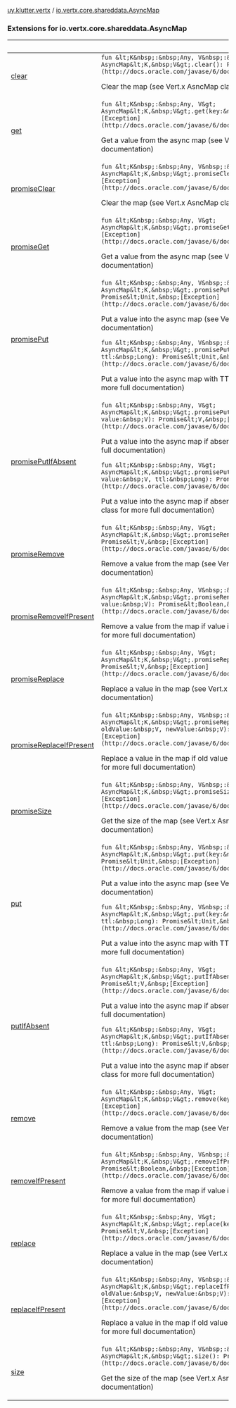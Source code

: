 [uy.klutter.vertx](../index.md) / [io.vertx.core.shareddata.AsyncMap](.)


### Extensions for io.vertx.core.shareddata.AsyncMap

|&nbsp;|&nbsp;|
|---|---|
| [clear](clear.md) | `fun &lt;K&nbsp;:&nbsp;Any, V&nbsp;:&nbsp;Any&gt; AsyncMap&lt;K,&nbsp;V&gt;.clear(): Promise&lt;Unit,&nbsp;[Exception](http://docs.oracle.com/javase/6/docs/api/java/lang/Exception.html)&gt;`<p>Clear the map (see Vert.x AsncMap class for more full documentation)</p> |
| [get](get.md) | `fun &lt;K&nbsp;:&nbsp;Any, V&gt; AsyncMap&lt;K,&nbsp;V&gt;.get(key:&nbsp;K): Promise&lt;V,&nbsp;[Exception](http://docs.oracle.com/javase/6/docs/api/java/lang/Exception.html)&gt;`<p>Get a value from the async map (see Vert.x AsncMap class for more full documentation)</p> |
| [promiseClear](promise-clear.md) | `fun &lt;K&nbsp;:&nbsp;Any, V&nbsp;:&nbsp;Any&gt; AsyncMap&lt;K,&nbsp;V&gt;.promiseClear(): Promise&lt;Unit,&nbsp;[Exception](http://docs.oracle.com/javase/6/docs/api/java/lang/Exception.html)&gt;`<p>Clear the map (see Vert.x AsncMap class for more full documentation)</p> |
| [promiseGet](promise-get.md) | `fun &lt;K&nbsp;:&nbsp;Any, V&gt; AsyncMap&lt;K,&nbsp;V&gt;.promiseGet(key:&nbsp;K): Promise&lt;V,&nbsp;[Exception](http://docs.oracle.com/javase/6/docs/api/java/lang/Exception.html)&gt;`<p>Get a value from the async map (see Vert.x AsncMap class for more full documentation)</p> |
| [promisePut](promise-put.md) | `fun &lt;K&nbsp;:&nbsp;Any, V&nbsp;:&nbsp;Any&gt; AsyncMap&lt;K,&nbsp;V&gt;.promisePut(key:&nbsp;K, value:&nbsp;V): Promise&lt;Unit,&nbsp;[Exception](http://docs.oracle.com/javase/6/docs/api/java/lang/Exception.html)&gt;`<p>Put a value into the async map (see Vert.x AsncMap class for more full documentation)</p>`fun &lt;K&nbsp;:&nbsp;Any, V&nbsp;:&nbsp;Any&gt; AsyncMap&lt;K,&nbsp;V&gt;.promisePut(key:&nbsp;K, value:&nbsp;V, ttl:&nbsp;Long): Promise&lt;Unit,&nbsp;[Exception](http://docs.oracle.com/javase/6/docs/api/java/lang/Exception.html)&gt;`<p>Put a value into the async map with TTL value (see Vert.x AsncMap class for more full documentation)</p> |
| [promisePutIfAbsent](promise-put-if-absent.md) | `fun &lt;K&nbsp;:&nbsp;Any, V&gt; AsyncMap&lt;K,&nbsp;V&gt;.promisePutIfAbsent(key:&nbsp;K, value:&nbsp;V): Promise&lt;V,&nbsp;[Exception](http://docs.oracle.com/javase/6/docs/api/java/lang/Exception.html)&gt;`<p>Put a value into the async map if absent (see Vert.x AsncMap class for more full documentation)</p>`fun &lt;K&nbsp;:&nbsp;Any, V&gt; AsyncMap&lt;K,&nbsp;V&gt;.promisePutIfAbsent(key:&nbsp;K, value:&nbsp;V, ttl:&nbsp;Long): Promise&lt;V,&nbsp;[Exception](http://docs.oracle.com/javase/6/docs/api/java/lang/Exception.html)&gt;`<p>Put a value into the async map if absent with TTL value (see Vert.x AsncMap class for more full documentation)</p> |
| [promiseRemove](promise-remove.md) | `fun &lt;K&nbsp;:&nbsp;Any, V&gt; AsyncMap&lt;K,&nbsp;V&gt;.promiseRemove(key:&nbsp;K): Promise&lt;V,&nbsp;[Exception](http://docs.oracle.com/javase/6/docs/api/java/lang/Exception.html)&gt;`<p>Remove a value from the map (see Vert.x AsncMap class for more full documentation)</p> |
| [promiseRemoveIfPresent](promise-remove-if-present.md) | `fun &lt;K&nbsp;:&nbsp;Any, V&nbsp;:&nbsp;Any&gt; AsyncMap&lt;K,&nbsp;V&gt;.promiseRemoveIfPresent(key:&nbsp;K, value:&nbsp;V): Promise&lt;Boolean,&nbsp;[Exception](http://docs.oracle.com/javase/6/docs/api/java/lang/Exception.html)&gt;`<p>Remove a value from the map if value is present (see Vert.x AsncMap class for more full documentation)</p> |
| [promiseReplace](promise-replace.md) | `fun &lt;K&nbsp;:&nbsp;Any, V&gt; AsyncMap&lt;K,&nbsp;V&gt;.promiseReplace(key:&nbsp;K, value:&nbsp;V): Promise&lt;V,&nbsp;[Exception](http://docs.oracle.com/javase/6/docs/api/java/lang/Exception.html)&gt;`<p>Replace a value in the map (see Vert.x AsncMap class for more full documentation)</p> |
| [promiseReplaceIfPresent](promise-replace-if-present.md) | `fun &lt;K&nbsp;:&nbsp;Any, V&nbsp;:&nbsp;Any&gt; AsyncMap&lt;K,&nbsp;V&gt;.promiseReplaceIfPresent(key:&nbsp;K, oldValue:&nbsp;V, newValue:&nbsp;V): Promise&lt;Boolean,&nbsp;[Exception](http://docs.oracle.com/javase/6/docs/api/java/lang/Exception.html)&gt;`<p>Replace a value in the map if old value is present (see Vert.x AsncMap class for more full documentation)</p> |
| [promiseSize](promise-size.md) | `fun &lt;K&nbsp;:&nbsp;Any, V&nbsp;:&nbsp;Any&gt; AsyncMap&lt;K,&nbsp;V&gt;.promiseSize(): Promise&lt;Int,&nbsp;[Exception](http://docs.oracle.com/javase/6/docs/api/java/lang/Exception.html)&gt;`<p>Get the size of the map (see Vert.x AsncMap class for more full documentation)</p> |
| [put](put.md) | `fun &lt;K&nbsp;:&nbsp;Any, V&nbsp;:&nbsp;Any&gt; AsyncMap&lt;K,&nbsp;V&gt;.put(key:&nbsp;K, value:&nbsp;V): Promise&lt;Unit,&nbsp;[Exception](http://docs.oracle.com/javase/6/docs/api/java/lang/Exception.html)&gt;`<p>Put a value into the async map (see Vert.x AsncMap class for more full documentation)</p>`fun &lt;K&nbsp;:&nbsp;Any, V&nbsp;:&nbsp;Any&gt; AsyncMap&lt;K,&nbsp;V&gt;.put(key:&nbsp;K, value:&nbsp;V, ttl:&nbsp;Long): Promise&lt;Unit,&nbsp;[Exception](http://docs.oracle.com/javase/6/docs/api/java/lang/Exception.html)&gt;`<p>Put a value into the async map with TTL value (see Vert.x AsncMap class for more full documentation)</p> |
| [putIfAbsent](put-if-absent.md) | `fun &lt;K&nbsp;:&nbsp;Any, V&gt; AsyncMap&lt;K,&nbsp;V&gt;.putIfAbsent(key:&nbsp;K, value:&nbsp;V): Promise&lt;V,&nbsp;[Exception](http://docs.oracle.com/javase/6/docs/api/java/lang/Exception.html)&gt;`<p>Put a value into the async map if absent (see Vert.x AsncMap class for more full documentation)</p>`fun &lt;K&nbsp;:&nbsp;Any, V&gt; AsyncMap&lt;K,&nbsp;V&gt;.putIfAbsent(key:&nbsp;K, value:&nbsp;V, ttl:&nbsp;Long): Promise&lt;V,&nbsp;[Exception](http://docs.oracle.com/javase/6/docs/api/java/lang/Exception.html)&gt;`<p>Put a value into the async map if absent with TTL value (see Vert.x AsncMap class for more full documentation)</p> |
| [remove](remove.md) | `fun &lt;K&nbsp;:&nbsp;Any, V&gt; AsyncMap&lt;K,&nbsp;V&gt;.remove(key:&nbsp;K): Promise&lt;V,&nbsp;[Exception](http://docs.oracle.com/javase/6/docs/api/java/lang/Exception.html)&gt;`<p>Remove a value from the map (see Vert.x AsncMap class for more full documentation)</p> |
| [removeIfPresent](remove-if-present.md) | `fun &lt;K&nbsp;:&nbsp;Any, V&nbsp;:&nbsp;Any&gt; AsyncMap&lt;K,&nbsp;V&gt;.removeIfPresent(key:&nbsp;K, value:&nbsp;V): Promise&lt;Boolean,&nbsp;[Exception](http://docs.oracle.com/javase/6/docs/api/java/lang/Exception.html)&gt;`<p>Remove a value from the map if value is present (see Vert.x AsncMap class for more full documentation)</p> |
| [replace](replace.md) | `fun &lt;K&nbsp;:&nbsp;Any, V&gt; AsyncMap&lt;K,&nbsp;V&gt;.replace(key:&nbsp;K, value:&nbsp;V): Promise&lt;V,&nbsp;[Exception](http://docs.oracle.com/javase/6/docs/api/java/lang/Exception.html)&gt;`<p>Replace a value in the map (see Vert.x AsncMap class for more full documentation)</p> |
| [replaceIfPresent](replace-if-present.md) | `fun &lt;K&nbsp;:&nbsp;Any, V&nbsp;:&nbsp;Any&gt; AsyncMap&lt;K,&nbsp;V&gt;.replaceIfPresent(key:&nbsp;K, oldValue:&nbsp;V, newValue:&nbsp;V): Promise&lt;Boolean,&nbsp;[Exception](http://docs.oracle.com/javase/6/docs/api/java/lang/Exception.html)&gt;`<p>Replace a value in the map if old value is present (see Vert.x AsncMap class for more full documentation)</p> |
| [size](size.md) | `fun &lt;K&nbsp;:&nbsp;Any, V&nbsp;:&nbsp;Any&gt; AsyncMap&lt;K,&nbsp;V&gt;.size(): Promise&lt;Int,&nbsp;[Exception](http://docs.oracle.com/javase/6/docs/api/java/lang/Exception.html)&gt;`<p>Get the size of the map (see Vert.x AsncMap class for more full documentation)</p> |

